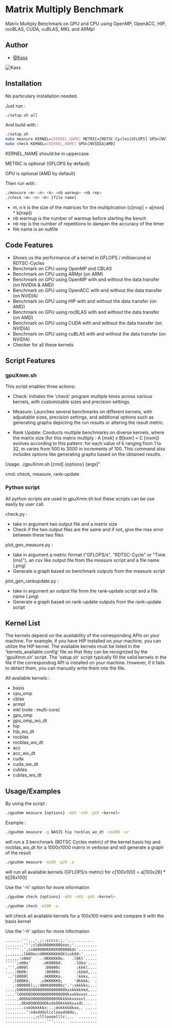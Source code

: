 
# Matrix Multiply Benchmark
Matrix Multiply Benchmark on GPU and CPU using OpenMP, OpenACC, HIP, rocBLAS, CUDA, cuBLAS, MKL and ARMpl


## Author

- [@Kass](https://www.github.com/Kassouley) 

![Kass](https://cdn.discordapp.com/attachments/705826516520665191/1116698582557397062/canvas100.png)


## Installation

No particulary installation needed.

Just run :
```bash
./setup.sh all
```

And build with :
```bash
./setup.sh
make measure KERNEL=[KERNEL_NAME] METRIC=[RDTSC-Cycles|GFLOPS] GPU=[NVIDIA|AMD]
make check KERNEL=[KERNEL_NAME] GPU=[NVIDIA|AMD]
```

KERNEL_NAME should be in uppercase.

METRIC is optional (GFLOPS by default)

GPU is optional (AMD by default)

Then run with :
```bash
./measure <m> <n> <k> <nb warmup> <nb rep>
./check <m> <n> <k> [file name]
```

- m, n k is the size of the matrices for the multiplication (c[mxp] = a[mxn] * b[nxp])
- nb warmup is the number of warmup before starting the bench
- nb rep is the number of repetitions to dampen the accuracy of the timer
- file name is an outfile
    
## Code Features

- Shows us the performance of a kernel in GFLOPS / millisecond or RDTSC-Cycles
- Benchmark on CPU using OpenMP and CBLAS
- Benchmark on CPU using ARMpl (on ARM)
- Benchmark on GPU using OpenMP with and without the data transfer (on NVIDIA & AMD)
- Benchmark on GPU using OpenACC with and without the data transfer (on NVIDIA)
- Benchmark on GPU using HIP with and without the data transfer (on AMD)
- Benchmark on GPU using rocBLAS with and without the data transfer (on AMD)
- Benchmark on GPU using CUDA with and without the data transfer (on NVIDIA)
- Benchmark on GPU using cuBLAS with and without the data transfer (on NVIDIA)
- Checker for all these kernels

## Script Features

### gpuXmm.sh

This script enables three actions:

- Check: Initiates the 'check' program multiple times across various kernels, with customizable sizes and precision settings.

- Measure: Launches several benchmarks on different kernels, with adjustable sizes, precision settings, and additional options such as generating graphs depicting the run results or altering the result metric.

- Rank Update: Conducts multiple benchmarks on diverse kernels, where the matrix size (for this matrix multiply : A [mxk] x B[kxm] = C [mxm]) evolves according to this pattern: for each value of k ranging from 1 to 32, m varies from 500 to 3000 in increments of 100. This command also includes options like generating graphs based on the obtained results.

Usage: ./gpuXmm.sh [cmd] {options} [args]"

cmd: check, measure, rank-update 

### Python script

All python scripts are used in gpuXmm.sh but these scripts can be use easily by user call.

check.py :
- take in argument two output file and a matrix size
- Check if the two output files are the same and if not, give the max error between these two files

plot_gen_measure.py :
- take in argument a metric format ("GFLOPS/s", "RDTSC-Cycle" or "Time (ms)"), an csv like output file from the measure script and a file name (.png)
- Generate a graph based on benchmark outputs from the measure script

plot_gen_rankupdate.py :
- take in argument an output file from the rank-update script and a file name (.png)
- Generate a graph based on rank-update outputs from the rank-update script


## Kernel List

The kernels depend on the availability of the corresponding APIs on your machine. For example, if you have HIP installed on your machine, you can utilize the HIP kernel. The available kernels must be listed in the 'kernels_available.config' file so that they can be recognized by the 'gpuXmm.sh' script. The 'setup.sh' script typically fill the valid kernels in the file if the corresponding API is installed on your machine. However, if it fails to detect them, you can manually write them into the file.

All available kernels :

- basis 
- cpu_omp 
- cblas 
- armpl
- mkl (note : multi-core)
- gpu_omp 
- gpu_omp_wo_dt 
- hip 
- hip_wo_dt 
- rocblas 
- rocblas_wo_dt
- acc 
- acc_wo_dt 
- cuda 
- cuda_wo_dt 
- cublas
- cublas_wo_dt 


## Usage/Examples

By using the script :

```bash
./gpuXmm measure {options} -mXX -nXX -pXX <kernel>
```

Example :
```bash
./gpuXmm measure -g BASIS hip rocblas_wo_dt -m1000 -vr
```
will run a 3 benchmark (RDTSC Cycles metric) of the kernel basis hip and rocblas_wo_dt for a 1000x1000 matrix in verbose and will generate a graph of the result

```bash
./gpuXmm measure -m100 -p26 -a
```
will run all available kernels (GFLOPS/s metric) for c[100x100] = a[100x26] * b[26x100]

Use the '-h' option for more information

```bash
./gpuXmm check {options} -mXX -nXX -pXX <kernel>
```
```bash
./gpuXmm check -m100 -a
```
will check all available kernels for a 100x100 matrix and compare it with the basis kernel

Use the '-h' option for more information

```
.......''',,,',;::ccccc:;,'............ 
........''';cldkO000KK00Oxoc;'..........
''''''..',cxO0000KKKKKK00000kdc'........
,,,,,,,;lk0Ooccd0KKKKKKK0klcokOd:'......
,,,,,,:x00d'   .:OKKKKK0o.   .lOkl'.....
''''';x00x'     .oK0000d.     .lOko'....
.''',o000l       :00000c       ;kkkl....
....:OK00:       :0K000c       ;kkkd,...
 ..'l0000l      .oKKKKKo.      :kkkx, ..
   .l000Kk,    .c0KKKKKO;     'dkkkk;  .
   .:O0000kl;;:d0KK00000kc'.':xkkkkx;...
....;k0000OOOO00000000000Okxxkkkkkkd,...
....'lOOOOOOOOOO0000000OOOOkxxkkxxxc....
.....,dOOkkOOOOOOO0000OOkkkkkxxxxxl.....
......,dkkOOOOOOOOkxdxOOkkkkkxxxdc.... .
........cxkOkkkkkx:..;dxkkkkOkxo,. .....
.........':odxdddolccloooddddo;.     ...  
............,;cllloooolllc:,..  ........        
..................'''.....  ............        
```
